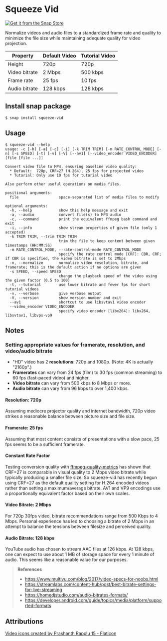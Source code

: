 # Squeeze Vid

[![Get it from the Snap Store](https://snapcraft.io/en/light/install.svg)](https://snapcraft.io/squeeze-vid)

Normalize videos and audio files to a standardized frame rate and quality to minimize the file size while maintaining adequate quality for video projection.

Property | Default Video | Tutorial Video
--- | --- | ---
Height | 720p | 720p
Video bitrate | 2 Mbps | 500 kbps
Frame rate | 25 fps | 10 fps
Audio bitrate | 128 kbps | 128 kbps

## Install snap package
```
$ snap install squeeze-vid
```

## Usage

```
$ squeeze-vid --help
usage: -c [-h] [-a] [-c] [-i] [-k TRIM TRIM] [-m RATE_CONTROL_MODE] [-n] [-s SPEED] [-t] [-v] [-V] [--av1] [--video_encoder VIDEO_ENCODER] [file [file ...]]

Convert video file to MP4, ensuring baseline video quality:
  * Default:  720p, CRF=27 (H.264), 25 fps for projected video
  * Tutorial: Only use 10 fps for tutorial video

Also perform other useful operations on media files.

positional arguments:
  file                  space-separated list of media files to modify

optional arguments:
  -h, --help            show this help message and exit
  -a, --audio           convert file(s) to MP3 audio
  -c, --command         print the equivalent ffmpeg bash command and exit
  -i, --info            show stream properties of given file (only 1 accepted)
  -k TRIM TRIM, --trim TRIM TRIM
                        trim the file to keep content between given timestamps (HH:MM:SS)
  -m RATE_CONTROL_MODE, --rate-control-mode RATE_CONTROL_MODE
                        specify the rate control mode [CRF]: CBR, CRF; if CBR is specified, the video bitrate is set to 2Mbps
  -n, --normalize       normalize video resolution, bitrate, and framerate; this is the default action if no options are given
  -s SPEED, --speed SPEED
                        change the playback speed of the video using the given factor (0.5 to 100)
  -t, --tutorial        use lower bitrate and fewer fps for short tutorial videos
  -v, --verbose         give verbose output
  -V, --version         show version number and exit
  --av1                 shortcut to use libsvtav1 video encoder
  --video_encoder VIDEO_ENCODER
                        specify video encoder [libx264]: libx264, libsvtav1, libvpx-vp9
```

## Notes

### Setting appropriate values for framerate, resolution, and video/audio bitrate

- "HD" video has 2 **resolutions**: 720p and 1080p. (Note: 4K is actually "2160p".)
- **Framerates** can vary from 24 fps (film) to 30 fps (common streaming) to 60 fps
(fast-paced video) and higher.
- **Video bitrate** can vary from 500 kbps to 8 Mbps or more.
- **Audio bitrate** can vary from 96 kbps to over 1,400 kbps.

#### Resolution: 720p

Assuming mediocre projector quality and internet bandwidth, 720p video strikes a reasonable balance between picture size and file size.

#### Framerate: 25 fps

Assuming that most content consists of presentations with a slow pace, 25 fps seems to be a sufficient framerate.

#### Constant Rate Factor

Testing conversion quality with [ffmpeg-quality-metrics](https://pypi.org/project/ffmpeg-quality-metrics/) has shown that CRF=27 is comparable in visual quality to 2 Mbps video bitrate while typically producing a smaller file size. So squeeze-vid has recently begun using CRF=27 as the default quality setting for H.264 encoded videos rather than setting a maximum/average bitrate. AV1 and VP9 encodings use a proportionally equivalent factor based on their own scales.

#### Video Bitrate: 2 Mbps

For 720p 30fps video, bitrate recommendations range from 500 Kbps to 4 Mbps. Personal experience has led to choosing a bitrate of 2 Mbps in an attempt to balance the tensions between filesize and perceived quality.

#### Audio Bitrate: 128 kbps

YouTube audio has chosen to stream AAC files at 126 kbps. At 128 kbps, one can expect to use about 1 MB of storage space for every 1 minute of audio. This seems like a reasonable value for our purposes.

>**References**
>- https://www.multivu.com/blog/2017/video-specs-for-noobs.html
>- https://streamlabs.com/content-hub/post/best-bitrate-settings-for-live-streaming
>- https://homedjstudio.com/audio-bitrates-formats/
>- https://developer.android.com/guide/topics/media/platform/supported-formats

## Attributions
[Video icons created by Prashanth Rapolu 15 - Flaticon](https://www.flaticon.com/authors/prashanth-rapolu-15)
